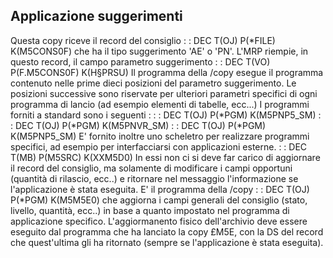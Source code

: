 ## Applicazione suggerimenti
Questa copy riceve il record del consiglio
 :  : DEC T(OJ) P(\*FILE) K(M5CONS0F)
che ha il tipo suggerimento 'AE' o 'PN'.
L'MRP riempie, in questo record, il campo parametro suggerimento
 :  : DEC T(VO) P(F.M5CONS0F) K(H§PRSU)
Il programma della /copy esegue il programma contenuto nelle prime dieci posizioni del parametro suggerimento. Le posizioni successive sono riservate per ulteriori parametri specifici di ogni programma di lancio (ad esempio elementi di tabelle, ecc...)
I programmi forniti a standard sono i seguenti : 
 :  : DEC T(OJ) P(\*PGM) K(M5PNP5_SM)
 :  : DEC T(OJ) P(\*PGM) K(M5PNVR_SM)
 :  : DEC T(OJ) P(\*PGM) K(M5PNP5_SM)
E' fornito inoltre uno scheletro per realizzare programmi specifici, ad esempio per interfacciarsi con applicazioni esterne.
 :  : DEC T(MB) P(M5SRC) K(XXM5D0)
In essi non ci si deve far carico di aggiornare il record del consiglio, ma solamente di modificare i campi opportuni (quantità di rilascio, ecc..) e ritornare nel messaggio l'informazione se l'applicazione è stata eseguita.
E' il programma della /copy
 :  : DEC T(OJ) P(\*PGM) K(M5M5E0)
che aggiorna i campi generali del consiglio (stato, livello, quantità, ecc..) in base a quanto impostato nel programma di applicazione specifico.
L'aggiormanento fisico dell'archivio deve essere eseguito dal programma che ha lanciato la copy £M5E, con la DS del record che quest'ultima gli ha ritornato (sempre se l'applicazione è stata eseguita).








